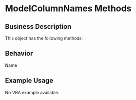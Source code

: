 # ModelColumnNames Methods

## Business Description
This object has the following methods:

## Behavior
Name

## Example Usage
No VBA example available.